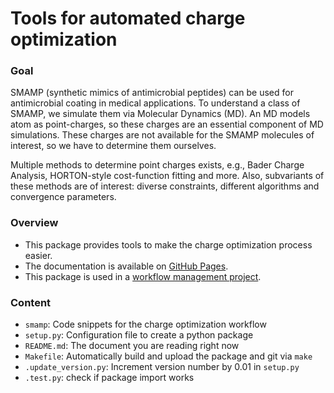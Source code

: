 # Tools for automated charge optimization

### Goal
SMAMP (synthetic mimics of antimicrobial peptides) can be used for antimicrobial coating in medical applications.
To understand a class of SMAMP, we simulate them via Molecular Dynamics (MD).
An MD models atom as point-charges, so these charges are an essential component of MD simulations.
These charges are not available for the SMAMP molecules of interest, so we have to determine them ourselves.

Multiple methods to determine point charges exists, e.g., Bader Charge Analysis, HORTON-style cost-function fitting and more.
Also, subvariants of these methods are of interest: diverse constraints, different algorithms and convergence parameters.

### Overview
* This package provides tools to make the charge optimization process easier.
* The documentation is available on [GitHub Pages](https://lukaselflein.github.io/smamp/).
* This package is used in a [workflow management project](https://github.com/lukaselflein/charge_optimization_folderstructure).

### Content
* `smamp`: Code snippets for the charge optimization workflow
* `setup.py`: Configuration file to create a python package
* `README.md`: The document you are reading right now
* `Makefile`: Automatically build and upload the package and git via `make`
* `.update_version.py`: Increment version number by 0.01 in `setup.py`
* `.test.py`: check if package import works
